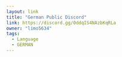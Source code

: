 ```yaml
---
layout: link
title: "German Public Discord"
link: https://discord.gg/0ddqIS4NAzbKqRLa
owner: "limo5634"
tags: 
  - Language
  - GERMAN
---
```

